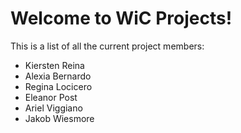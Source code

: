 # Welcome to WiC Projects!

This is a list of all the current project members:
- Kiersten Reina
- Alexia Bernardo
- Regina Locicero
- Eleanor Post
- Ariel Viggiano
- Jakob Wiesmore
